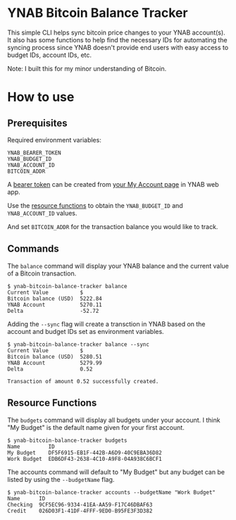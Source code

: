 # YNAB Bitcoin Balance Tracker

This simple CLI helps sync bitcoin price changes to your YNAB account(s). It also has some functions to help find the necessary IDs for automating the syncing process since YNAB doesn't provide end users with easy access to budget IDs, account IDs, etc.

Note: I built this for my minor understanding of Bitcoin. 

# How to use

## Prerequisites

Required environment variables:
```
YNAB_BEARER_TOKEN
YNAB_BUDGET_ID
YNAB_ACCOUNT_ID
BITCOIN_ADDR
```

A [bearer token](https://api.youneedabudget.com/#authentication-overview) can be created from [your My Account page](https://app.youneedabudget.com/settings) in YNAB web app.

Use the [resource functions](#resource-functions) to obtain the `YNAB_BUDGET_ID` and `YNAB_ACCOUNT_ID` values.

And set `BITCOIN_ADDR` for the transaction balance you would like to track.

## Commands

The `balance` command will display your YNAB balance and the current value of a Bitcoin transaction.

```
$ ynab-bitcoin-balance-tracker balance
Current Value          $
Bitcoin balance (USD)  5222.84
YNAB Account           5270.11
Delta                  -52.72
```

Adding the `--sync` flag will create a transction in YNAB based on the account and budget IDs set as environment variables.

```
$ ynab-bitcoin-balance-tracker balance --sync
Current Value          $
Bitcoin balance (USD)  5280.51
YNAB Account           5279.99
Delta                  0.52

Transaction of amount 0.52 successfully created.
```

## Resource Functions

The `budgets` command will display all budgets under your account. I think "My Budget" is the default name given for your first account.

```
$ ynab-bitcoin-balance-tracker budgets
Name         ID
My Budget    DF5F6915-EB1F-442B-A6D9-40C9EBA36D82
Work Budget  EDB6DF43-2638-4C10-A9F8-04A938C6BCF1
```

The accounts command will default to "My Budget" but any budget can be listed by using the `--budgetName` flag.

```
$ ynab-bitcoin-balance-tracker accounts --budgetName "Work Budget"
Name      ID
Checking  9CF5EC96-9334-41EA-AA59-F17C46DBAF63
Credit    026D03F1-41DF-4FFF-9ED0-B95FE3F3D382
```